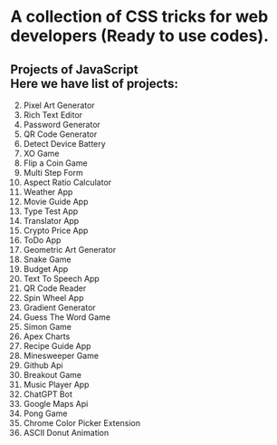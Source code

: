 <h1> A collection of CSS tricks for web developers (Ready to use codes). </h1>
<h2>
Projects of JavaScript<br>
Here we have list of projects:<br>
</h2>

02. Pixel Art Generator
03. Rich Text Editor
04. Password Generator
05. QR Code Generator
06. Detect Device Battery
07. XO Game
08. Flip a Coin Game
09. Multi Step Form
10. Aspect Ratio Calculator
11. Weather App
12. Movie Guide App
13. Type Test App
14. Translator App
15. Crypto Price App
16. ToDo App
17. Geometric Art Generator
18. Snake Game
19. Budget App
20. Text To Speech App
21. QR Code Reader
22. Spin Wheel App
23. Gradient Generator
24. Guess The Word Game
25. Simon Game
26. Apex Charts
27. Recipe Guide App
28. Minesweeper Game
29. Github Api
30. Breakout Game
31. Music Player App
32. ChatGPT Bot
33. Google Maps Api
34. Pong Game
35. Chrome Color Picker Extension
36. ASCII Donut Animation
